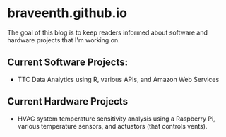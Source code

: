 # braveenth.github.io

The goal of this blog is to keep readers informed about software and hardware projects that I'm working on. 

## Current Software Projects:
* TTC Data Analytics using R, various APIs, and Amazon Web Services

## Current Hardware Projects
* HVAC system temperature sensitivity analysis using a Raspberry Pi, various temperature sensors, and actuators (that controls vents).

